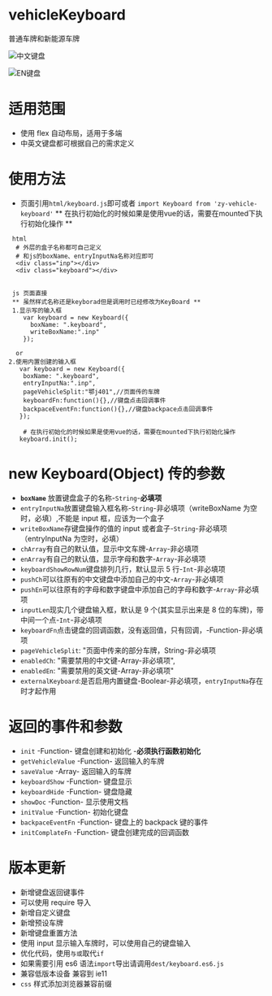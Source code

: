 # vehicleKeyboard

普通车牌和新能源车牌

![中文键盘](https://github.com/zyTheGit/vehicleKeyborad/tree/master/img/ch.jpg)

![EN键盘](https://github.com/zyTheGit/vehicleKeyborad/tree/master/img/en.jpg)

# 适用范围

- 使用 flex 自动布局，适用于多端
- 中英文键盘都可根据自己的需求定义

# 使用方法

- 页面引用`html/keyboard.js`即可或者
`import Keyboard from 'zy-vehicle-keyboard'`
** 在执行初始化的时候如果是使用vue的话，需要在mounted下执行初始化操作 **
```
 html
  # 外层的盒子名称都可自己定义
  # 和js的boxName、entryInputNa名称对应即可
  <div class="inp"></div>
  <div class="keyboard"></div>


 js 页面直接
 ** 虽然样式名称还是keyborad但是调用时已经修改为KeyBoard **
 1.显示写的输入框
    var keyboard = new Keyboard({
      boxName: ".keyboard",
      writeBoxName:".inp"
    });

  or
2.使用内置创建的输入框
   var keyboard = new Keyboard({
    boxName: ".keyboard",
    entryInputNa:".inp",
    pageVehicleSplit:"鄂j401",//页面传的车牌
    keyboardFn:function(){},//键盘点击回调事件
    backpaceEventFn:function(){},//键盘backpace点击回调事件
   });

    # 在执行初始化的时候如果是使用vue的话，需要在mounted下执行初始化操作
   keyboard.init();
```

# new Keyboard(Object) 传的参数

- **`boxName`** 放置键盘盒子的名称-`String`-**必填项**
- `entryInputNa`放置键盘输入框名称-`String`-非必填项（writeBoxName 为空时，必填）,不能是 input 框，应该为一个盒子
- `writeBoxName`存键盘操作的值的 input 或者盒子-`String`-非必填项（entryInputNa 为空时，必填）
- `chArray`有自己的默认值，显示中文车牌-`Array`-非必填项
- `enArray`有自己的默认值，显示字母和数字-`Array`-非必填项
- `keyboardShowRowNum`键盘排列几行，默认显示 5 行-`Int`-非必填项
- `pushCh`可以往原有的中文键盘中添加自己的中文-`Array`-非必填项
- `pushEn`可以往原有的字母和数字键盘中添加自己的字母和数字-`Array`-非必填项
- `inputLen`现实几个键盘输入框，默认是 9 个(其实显示出来是 8 位的车牌)，带中间一个点-`Int`-非必填项
- `keyboardFn`点击键盘的回调函数，没有返回值，只有回调，-Function-非必填项
- `pageVehicleSplit`: "页面中传来的部分车牌，String-非必填项
- `enabledCh`: "需要禁用的中文键-Array-非必填项",
- `enabledEn`: "需要禁用的英文键-Array-非必填项"
- `externalKeyboard`:是否启用内置键盘-Boolear-非必填项，`entryInputNa`存在时才起作用

# 返回的事件和参数

- `init` -Function- 键盘创建和初始化 -**必须执行函数初始化**
- `getVehicleValue` -Function- 返回输入的车牌
- `saveValue` -Array- 返回输入的车牌
- `keyboardShow` -Function- 键盘显示
- `keyboardHide` -Function- 键盘隐藏
- `showDoc` -Function- 显示使用文档
- `initValue` -Function- 初始化键盘
- `backpaceEventFn` -Function- 键盘上的 backpack 键的事件
- `initComplateFn` -Function- 键盘创建完成的回调函数

# 版本更新

- 新增键盘返回键事件
- 可以使用 require 导入
- 新增自定义键盘
- 新增预设车牌
- 新增键盘重置方法
- 使用 input 显示输入车牌时，可以使用自己的键盘输入
- 优化代码，使用`与或`取代`if`
- 如果需要引用 es6 语法`import`导出请调用`dest/keyboard.es6.js`
- 兼容低版本设备 兼容到 ie11
- `css` 样式添加浏览器兼容前缀

